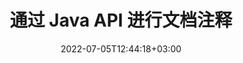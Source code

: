 ---
############################# Static ############################
layout: "product"
date: 2022-07-05T12:44:18+03:00
draft: false

product: "Annotation"
product_tag: "annotation"
platform: "Java"
platform_tag: "java"

############################# Head ############################
head_title: "Java 文档注释 API |查看和注释 PDF Word Excel PPTX 图像"
head_description: "Java 文档注释 API。查看、标记、评论和注释 PDF Word DOCX、Excel XLSX、PPTX、EML EMLX、VSS VSD、OTP、CAD 和图像文件格式."

############################# Header ############################
title: "通过 Java API 进行文档注释"
description: "构建具有查看和注释 PDF、HTML、MS Office 和其他文档格式的 Java 应用程序，而无需安装任何外部软件."
button:
    enable: true
    icon: "fas fa-arrow-down"
    label: "下载免费试用版"
    link: "https://downloads.groupdocs.com/annotation/java"

############################# SubMenu ############################
submenu:
    enable: true
    
    left:
        img_alt: "GroupDocs.Annotation for Java"
        image: "https://www.groupdocs.cloud/templates/groupdocs/images/product-logos/groupdocs-annotation-java.png"
        product: "GroupDocs.Annotation"
        platform: "Java"

    middle:
        button:
            # button loop
            - link: "#overview"
              text: "概述"

            # button loop
            - link: "#features"
              text: "特征"

            # button loop
            - link: "#support"
              text: "Support"

            # button loop
            - link: "https://products.groupdocs.app/annotation"
              text: "Live Demo"

            # button loop
            - link: "https://purchase.groupdocs.com/pricing/annotation/java"
              text: "价钱"

    right:
        link_download: "https://downloads.groupdocs.com/annotation"
        link_learn: "https://docs.groupdocs.com/annotation/java/"
        link_buy: "https://purchase.groupdocs.com"

############################# Overview ############################
overview:
    enable: true
    content: |
      GroupDocs.Annotation Java API 是一款产品，可让您在不同平台和操作系统（如 Android、MacOS、Linux、Windows）上处理文档中的注释。 GroupDocs.Annotation 提供了一个具有简单 API 的库，该库具有许多优点: 例如，如果您需要对数据保密或选择使用该库需要多少功率，或者使用注释部分更改工作，则该库非常轻巧灵活。

        GroupDocs.Annotation for Java API 允许您使用不同类型的注释，包括: 文本、折线、区域、下划线、点、水印、箭头、椭圆、文本替换、距离、文本字段、资源编辑等. 并支持最流行的文档格式，如: PDF、HTML、Microsoft Office Word、Excel 电子表格、PowerPoint 演示文稿、Visio、Outlook 电子邮件、图像、元文件、CAD 绘图和各种其他格式。 API 提供了获取文档页面缩略图的能力，并支持在 PDF 文件中导入和导出注释。

        使用库，您可以添加 [添加](/annotation/java/bmp/)、[编辑](/annotation/java/bmp/)、[提炼](/annotation /java/bmp/) 和 [删除](/annotation/java/bmp/) 文档中的注释，旋转文档，更改缩略图解决方案，这不是所有的完整列表可能性。它还提供了一套全面的数据对象，可根据您在所有支持的文档格式中的要求自定义注释属性。

        使用 Java API 的 GroupDocs.Annotation 非常简单，只包含几个基本步骤。首先，您需要设置许可证，然后选择要使用的文件，然后以某种方式使用文档注释（删除/编辑/提取/删除）进行操作并保存结果。有关更多信息，请参阅产品 [文档](https://docs.groupdocs.com/annotation/java/getting-started/) 或我们的 [示例](https://github.com/groupdocs-annotation /GroupDocs.Annotation-for-Java) 设置。

        GroupDocs.Annotation 会定期更新并为其客户提供支持，随时欢迎您向我们提出问题或发送您的想法或告诉我们您对新事物的需求，我们很乐意在新版本中实施它。
    tabs:
      enable: true
      
      ## TAB ONE ##
      tab_one:
        description: |
          以下是 GroupDocs.Annotation for Java 的概述: 
      
        right:
          enable: true
          icon: "fab fa-html5"
          title: "概述"
          content: |
            * 添加注释
            * 导出注释
            * 导入注释
            * 基于回复的评论
            * 注释兼容性
      
      ## TAB TWO ##
      tab_two:
        description: |
          GroupDocs.Annotation for Java 支持所有流行的 [文档文件格式](https://docs.groupdocs.com/annotation/java/supported-document-formats/)，包括: 微软办公软件、PDF、图像等。
        left:
          enable: true
          table:
            # table loop
            - title: "Microsoft Office Formats"
              content: |
                * **Word**: [DOC](/annotation/java/doc/), [DOCX](/annotation/java/docx/), [DOCM](/annotation/java/docm/), [DOT](/annotation/java/dot/), [DOTX](/annotation/java/dotx/), [RTF](/annotation/java/rtf/)
                * **Excel**: [XLS](/annotation/java/xls/), [XLSX](/annotation/java/xlsx/), [XLSB](/annotation/java/xlsb/), [XLSM](/annotation/java/xlsm/)
                * **PowerPoint**: [PPT](/annotation/java/ppt/), [PPTX](/annotation/java/pptx/), [PPS](/annotation/java/pps/), [PPSX](/annotation/java/ppsx/), [POTM](/annotation/java/potm/), [POTX](/annotation/java/potx/), [PPSM](/annotation/java/ppsm/), [PPTM](/annotation/java/pptm/), [WMF](/annotation/java/wmf/), [EMF](/annotation/java/emf/)
                * **Outlook**: [EML](/annotation/java/eml/), [EMLX](/annotation/java/emlx/), [MSG](/annotation/java/msg/)
                * **Visio**: [VSS](/annotation/java/vss/), [VST](/annotation/java/vst/), [VSD](/annotation/java/vsd/), [VSDX](/annotation/java/vsdx/), [VSX](/annotation/java/vsx/)

        right:
          enable: true
          table:
            # table loop
            - title: "微软办公格式"
              content: |
                * **Portable**: [PDF](/annotation/java/pdf/) (PDF/A-1a, PDF/A-1b, PDF/A-2a)
                * **OpenDocument**: [ODT](/annotation/java/odt/), [ODS](/annotation/java/ods/), [ODP](/annotation/java/odp/)
                * **Images**: [BMP](/annotation/java/bmp/), [JPG](/annotation/java/jpg/), [JPEG](/annotation/java/jpeg/), [TIFF](/annotation/java/tiff/), [TIF](/annotation/java/tif/), [PNG](/annotation/java/png/), [GIF](/annotation/java/gif/), [DCM](/annotation/java/dcm/), [DICOM](/annotation/java/dicom/)
                * **AutoCAD**: [DWG](/annotation/java/dwg/), [DXF](/annotation/java/dxf/), [CAD](/annotation/java/cad/)
                * **Other**: [HTM](/annotation/java/htm/), [HTML](/annotation/java/html/), [CSV](/annotation/java/csv/), [DJVU](/annotation/java/djvu/), [OTP](/annotation/java/otp/), [OTT](/annotation/java/ott/)

      ## TAB THREE ##
      tab_three:
        description: |
          GroupDocs.Annotation for Java 支持以下操作系统、框架和包管理器: 
      
        left:
          enable: true
          table:
            # table loop
            - icon: "fab fa-windows"
              title: "操作系统"
              content: |
                * Microsoft Windows Desktop
                * Microsoft Windows Server
                * Linux
                * MacOS

            # table loop
            - icon: "fas fa-code"
              title: "支持的框架"
              content: |
                * Java 7 (1.7) 及更高版本

        right:
          enable: true
          table:
            # table loop
            - icon: "fas fa-cogs"
              title: "开发环境"
              content: |
                * NetBeans
                * IntelliJ IDEA
                * Eclipse
            # table loop
            - icon: "fas fa-tools"
              title: "构建自动化工具"
              content: |
                * Maven

############################# Features ############################
features:
    enable: true
    title: "GroupDocs.Annotation for Java 功能"

    feature:
      # feature loop
      - icon: "fas fa-copy"
        link: "https://docs.groupdocs.com/annotation/java/add-area-annotation/"
        content: "在文档中添加区域注释并链接简单和嵌套注释"

      # feature loop
      - icon: "fas fa-eye"
        link: "https://docs.groupdocs.com/annotation/java/add-arrow-annotation/"
        content: "使用箭头注释指向特定内容"

      # feature loop
      - icon: "fas fa-bolt"
        link: "https://docs.groupdocs.com/annotation/java/add-watermark-annotation/"
        content: "在倾斜位置将文本水印设置为 PDF、幻灯片、Excel 工作表、图像和图表"
      
      # feature loop
      - icon: "fas fa-file-powerpoint"
        link: "https://docs.groupdocs.com/annotation/java/add-point-annotation/"
        content: "使用点注释将弹出式注释添加到文档中的任何位置"

      # feature loop
      - icon: "fas fa-code"
        link: "https://docs.groupdocs.com/annotation/java/add-polyline-annotation/"
        content: "使用折线注释连接线段、弧段或两者的序列"

      # feature loop
      - icon: "fas fa-cloud"
        link: "https://docs.groupdocs.com/annotation/java/add-ellipse-annotation/"
        content: "为 PDF、Word 文档、电子表格、演示文稿、图表和图像添加椭圆注释"

      # feature loop
      - icon: "fas fa-remove-format"
        link: "https://docs.groupdocs.com/annotation/java/add-watermark-annotation/"
        content: "为 PDF、PowerPoint、Excel、图像和图表添加角度水印"

      # feature loop
      - icon: "fas fa-comment-slash"
        link: "https://docs.groupdocs.com/annotation/java/extract-annotations-from-document/"
        content: "获取文档图像表示中文本注释的坐标"

      # feature loop
      - icon: "fas fa-location-arrow"
        link: "https://docs.groupdocs.com/annotation/java/add-annotation-to-the-document/"
        content: "下划线、删除线或修改文档中的特定文本"

      # feature loop
      - icon: "fas fa-border-all"
        link: "https://docs.groupdocs.com/annotation/java/add-annotation-to-the-document/"
        content: "在文档中添加文本图章或水印和文本字段"

      # feature loop
      - icon: "fas fa-wrench"
        link: "https://docs.groupdocs.com/annotation/net/advanced-usage/"
        content: "导入和注释 Word 文档和 PowerPoint 演示文稿之间的注释"

      # feature loop
      - icon: "fas fa-columns"
        link: "https://docs.groupdocs.com/annotation/java/add-annotation-to-the-document/"
        content: "使用文本、TextReplacement、水印和资源编辑注释类型注释 Excel 电子表格"

      # feature loop
      - icon: "fas fa-file-word"
        link: "https://docs.groupdocs.com/annotation/java/add-annotation-to-the-document/"
        content: "向 PowerPoint 演示文稿和幻灯片添加折线、删除线、下划线或文本注释"

      # feature loop
      - icon: "fas fa-envelope"
        link: "https://docs.groupdocs.com/annotation/java/add-point-annotation/"
        content: "使用 X、Y 坐标在演示文稿中标记点注释"

      # feature loop
      - icon: "fas fa-print"
        link: "https://docs.groupdocs.com/annotation/java/add-point-annotation/"
        content: "为图像添加删除线、文本、下划线或折线注释"

      # feature loop
      - icon: "fas fa-file-archive"
        link: "https://docs.groupdocs.com/annotation/java/get-file-info/"
        content: "获取 Visio 图表的文档信息和图像，例如 VSS 和 VSD"

      # feature loop
      - icon: "fas fa-file-code"
        link: "https://docs.groupdocs.com/annotation/java/basic-usage/"
        content: "获取文档页面的缩略图并使用多页 TIFF 文件"
      
      # feature loop
      - icon: "fas fa-file-excel"
        link: "https://docs.groupdocs.com/annotation/java/get-file-info/"
        content: "使用单个函数调用获取文档的所有注释"

      # feature loop
      - icon: "fas fa-heading"
        link: "https://docs.groupdocs.com/annotation/java/add-link-annotation/"
        content: "为 PDF、Word 和 PowerPoint 演示文稿添加链接注释"

      # feature loop
      - icon: "fas fa-project-diagram"
        link: "https://docs.groupdocs.com/annotation/java/add-point-annotation/"
        content: "SVG 路径解析支持 PDF、Word、图表、幻灯片和其他主要文档格式"

      # feature loop
      - icon: "fas fa-cube"
        link: "https://docs.groupdocs.com/annotation/java/technical-support/"
        content: "支持在 Word 文档中添加水印注释并清理文本替换"

      # feature loop
      - icon: "fab fa-uncharted"
        link: "https://docs.groupdocs.com/annotation/java/technical-support/"
        content: "图表中对文本注释的形状处理支持"

      # feature loop
      - icon: "fab fa-uncharted"
        link: "https://docs.groupdocs.com/annotation/java/advanced-usage/"
        content: "通过缓存文档的页面预览以加快处理速度，从而节省时间"

      # feature loop
      - icon: "fab fa-uncharted"
        link: "https://docs.groupdocs.com/annotation/java/add-annotation-to-the-document/"
        content: "即使使用旧格式也能轻松注释 Word、Excel 和 PowerPoint 文档"

      # feature loop
      - icon: "fab fa-uncharted"
        link: "https://docs.groupdocs.com/annotation/java/add-distance-annotation/"
        content: "为 Excel、PowerPoint 和图表显示距离注释标题"

############################# Support ############################
support:
    enable: true

############################# Solutions ############################
solutions:
    enable: true
    title: "GroupDocs.Annotation 为其他流行的开发环境提供文档查看 API"

    solution:
        # solution loop
        - img_alt: "GroupDocs.Annotation for .NET"
          image: "https://www.groupdocs.cloud/templates/groupdocs/images/product-logos/groupdocs-annotation-net.png"
          product: "GroupDocs.Annotation"
          platform: ".NET"
          link: "/annotation/net/"

############################# Back to top ###############################
back_to_top:
  enable: true
---